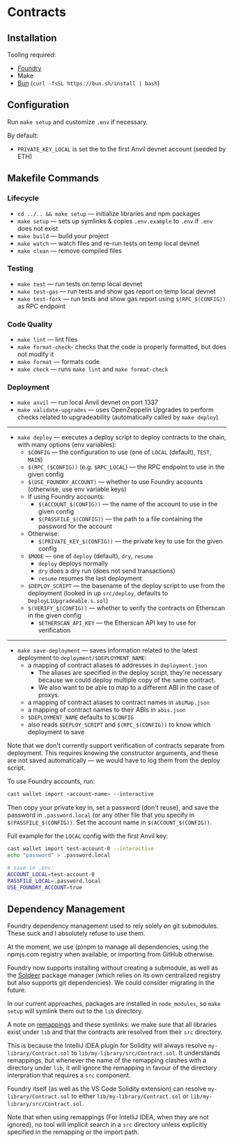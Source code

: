 # Contracts

## Installation

Tooling required:

- [Foundry](https://github.com/gakonst/foundry)
- Make
- [Bun](https://bun.sh/) (`curl -fsSL https://bun.sh/install | bash`)

## Configuration

Run `make setup` and customize `.env` if necessary.

By default:
- `PRIVATE_KEY_LOCAL` is set the to the first Anvil devnet account (seeded by ETH)

## Makefile Commands

### Lifecycle

- `cd ../.. && make setup` — initialize libraries and npm packages
- `make setup` — sets up symlinks & copies `.env.example` to `.env` if `.env` does not exist
- `make build` — build your project
- `make watch` — watch files and re-run tests on temp local devnet
- `make clean` — remove compiled files

### Testing

- `make test` — run tests on temp local devnet
- `make test-gas` — run tests and show gas report on temp local devnet
- `make test-fork` — run tests and show gas report using `$(RPC_$(CONFIG))` as RPC endpoint

### Code Quality

- `make lint` — lint files
- `make format-check`- checks that the code is properly formatted, but does not modify it
- `make format` — formats code
- `make check` — runs `make lint` and `make format-check`

### Deployment

- `make anvil` — run local Anvil devnet on port 1337
- `make validate-upgrades` — uses OpenZeppelin Upgrades to perform checks related to upgradeability (automatically called by `make deploy`)
----
- `make deploy` — executes a deploy script to deploy contracts to the chain, with many options (env variables):
  - `$CONFIG` — the configuration to use (one of `LOCAL` (default), `TEST`, `MAIN`)
  - `$(RPC_($CONFIG))` (e.g. `$RPC_LOCAL`) — the RPC endpoint to use in the given config
  - `$(USE_FOUNDRY_ACCOUNT)` — whether to use Foundry accounts (otherwise, use env variable keys)
  - If using Foundry accounts:
    - `$(ACCOUNT_$(CONFIG))` — the name of the account to use in the given config
    - `$(PASSFILE_$(CONFIG))` — the path to a file containing the password for the account
  - Otherwise:
    - `$(PRIVATE_KEY_$(CONFIG))` — the private key to use for the given config
  - `$MODE` — one of `deploy` (default), `dry`, `resume`
    - `deploy` deploys normally
    - `dry` does a dry run (does not send transactions)
    - `resume` resumes the last deployment
  - `$DEPLOY_SCRIPT` — the basename of the deploy script to use from the deployment (looked in up `src/deploy`, defaults to `DeployL1Upgradeable.s.sol`)
  - `$(VERIFY_$(CONFIG))` — whether to verify the contracts on Etherscan in the given config
    - `$ETHERSCAN_API_KEY` — the Etherscan API key to use for verification
----
- `make save-deployment` — saves information related to the latest deployment to `deployment/$DEPLOYMENT_NAME`:
  - a mapping of contract aliases to addresses in `deployment.json`
    - The aliases are specified in the deploy script, they're necessary because we could deploy multiple copy of the same contract.
    - We also want to be able to map to a different ABI in the case of proxys.
  - a mapping of contract aliases to contract names in `abiMap.json`
  - a mapping of contract names to their ABIs in `abis.json`
  - `$DEPLOYMENT_NAME` defaults to `$CONFIG`
  - also reads `$DEPLOY_SCRIPT` and `$(RPC_$(CONFIG))` to know which deployment to save

Note that we don't currently support verification of contracts separate from deployment. This
requires knowing the constructor arguments, and these are not saved automatically — we would have to
log them from the deploy script.

To use Foundry accounts, run:
```sh
cast wallet import <account-name> --interactive
```

Then copy your private key in, set a password (don't reuse), and save the password in
`.password.local` (or any other file that you specify in `$(PASSFILE_$(CONFIG))`. Set the account
name in `$(ACCOUNT_$(CONFIG))`.

Full example for the `LOCAL` config with the first Anvil key:
```sh
cast wallet import test-account-0 --interactive
echo "password" > .password.local

# save in .env:
ACCOUNT_LOCAL=test-account-0
PASSFILE_LOCAL=.password.local
USE_FOUNDRY_ACCOUNT=true
```

## Dependency Management

Foundry dependency management used to rely solely on git submodules. These suck and I absolutely
refuse to use them.

At the moment, we use (p)npm to manage all dependencies, using the npmjs.com registry when
available, or importing from GitHub otherwise.

Foundry now supports installing without creating a submodule, as well as the [Soldeer] package
manager (which relies on its own centralized registry but also supports git dependencies). We could
consider migrating in the future.

[Soldeer]: https://book.getfoundry.sh/projects/soldeer

In our current approaches, packages are installed in `node_modules`, so `make setup` will symlink
them out to the `lib` directory.

A note on [remappings](./remappings.txt) and these symlinks: we make sure that all libraries exist
under `lib` and that the contracts are resolved from their `src` directory.

This is because the IntelliJ IDEA plugin for Solidity will always resolve `my-library/Contract.sol`
to `lib/my-library/src/Contract.sol`. It understands remappings, but whenever the name of the
remapping clashes with a directory under `lib`, it will ignore the remapping in favour of the
directory interpration that requires a `src` component.

Foundry itself (as well as the VS Code Solidity extension) can resolve `my-library/Contract.sol` to
either `lib/my-library/Contract.sol` or `lib/my-library/src/Contract.sol`.

Note that when using remappings (For IntelliJ IDEA, when they are not ignored), no tool will
implicit search in a `src` directory unless explicitly specified in the remapping or the import
path.
